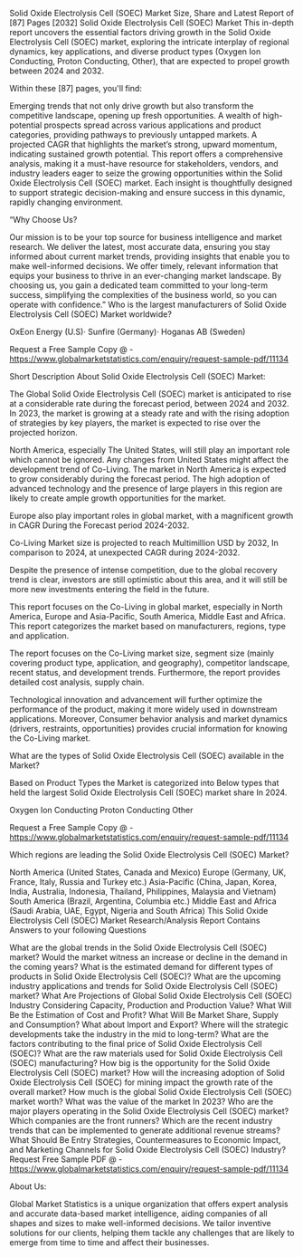 Solid Oxide Electrolysis Cell (SOEC) Market Size, Share and Latest Report of [87] Pages [2032]
Solid Oxide Electrolysis Cell (SOEC) Market This in-depth report uncovers the essential factors driving growth in the Solid Oxide Electrolysis Cell (SOEC) market, exploring the intricate interplay of regional dynamics, key applications, and diverse product types (Oxygen Ion Conducting, Proton Conducting, Other), that are expected to propel growth between 2024 and 2032.

Within these [87] pages, you'll find:

Emerging trends that not only drive growth but also transform the competitive landscape, opening up fresh opportunities.
A wealth of high-potential prospects spread across various applications and product categories, providing pathways to previously untapped markets.
A projected CAGR that highlights the market’s strong, upward momentum, indicating sustained growth potential.
This report offers a comprehensive analysis, making it a must-have resource for stakeholders, vendors, and industry leaders eager to seize the growing opportunities within the Solid Oxide Electrolysis Cell (SOEC) market. Each insight is thoughtfully designed to support strategic decision-making and ensure success in this dynamic, rapidly changing environment.

“Why Choose Us?

Our mission is to be your top source for business intelligence and market research.
We deliver the latest, most accurate data, ensuring you stay informed about current market trends, providing insights that enable you to make well-informed decisions.
We offer timely, relevant information that equips your business to thrive in an ever-changing market landscape.
By choosing us, you gain a dedicated team committed to your long-term success, simplifying the complexities of the business world, so you can operate with confidence.”
Who is the largest manufacturers of Solid Oxide Electrolysis Cell (SOEC) Market worldwide?

 

OxEon Energy (U.S)· Sunfire (Germany)· Hoganas AB (Sweden)
 

Request a Free Sample Copy @ - https://www.globalmarketstatistics.com/enquiry/request-sample-pdf/11134

 

Short Description About Solid Oxide Electrolysis Cell (SOEC) Market:

The Global Solid Oxide Electrolysis Cell (SOEC) market is anticipated to rise at a considerable rate during the forecast period, between 2024 and 2032. In 2023, the market is growing at a steady rate and with the rising adoption of strategies by key players, the market is expected to rise over the projected horizon.

North America, especially The United States, will still play an important role which cannot be ignored. Any changes from United States might affect the development trend of Co-Living. The market in North America is expected to grow considerably during the forecast period. The high adoption of advanced technology and the presence of large players in this region are likely to create ample growth opportunities for the market.

Europe also play important roles in global market, with a magnificent growth in CAGR During the Forecast period 2024-2032.

Co-Living Market size is projected to reach Multimillion USD by 2032, In comparison to 2024, at unexpected CAGR during 2024-2032.

Despite the presence of intense competition, due to the global recovery trend is clear, investors are still optimistic about this area, and it will still be more new investments entering the field in the future.

This report focuses on the Co-Living in global market, especially in North America, Europe and Asia-Pacific, South America, Middle East and Africa. This report categorizes the market based on manufacturers, regions, type and application.

The report focuses on the Co-Living market size, segment size (mainly covering product type, application, and geography), competitor landscape, recent status, and development trends. Furthermore, the report provides detailed cost analysis, supply chain.

Technological innovation and advancement will further optimize the performance of the product, making it more widely used in downstream applications. Moreover, Consumer behavior analysis and market dynamics (drivers, restraints, opportunities) provides crucial information for knowing the Co-Living market.

What are the types of Solid Oxide Electrolysis Cell (SOEC) available in the Market?

Based on Product Types the Market is categorized into Below types that held the largest Solid Oxide Electrolysis Cell (SOEC) market share In 2024.

 

Oxygen Ion Conducting
Proton Conducting
Other
 

Request a Free Sample Copy @ - https://www.globalmarketstatistics.com/enquiry/request-sample-pdf/11134

Which regions are leading the Solid Oxide Electrolysis Cell (SOEC) Market?

North America (United States, Canada and Mexico)
Europe (Germany, UK, France, Italy, Russia and Turkey etc.)
Asia-Pacific (China, Japan, Korea, India, Australia, Indonesia, Thailand, Philippines, Malaysia and Vietnam)
South America (Brazil, Argentina, Columbia etc.)
Middle East and Africa (Saudi Arabia, UAE, Egypt, Nigeria and South Africa)
This Solid Oxide Electrolysis Cell (SOEC) Market Research/Analysis Report Contains Answers to your following Questions

What are the global trends in the Solid Oxide Electrolysis Cell (SOEC) market? Would the market witness an increase or decline in the demand in the coming years?
What is the estimated demand for different types of products in Solid Oxide Electrolysis Cell (SOEC)? What are the upcoming industry applications and trends for Solid Oxide Electrolysis Cell (SOEC) market?
What Are Projections of Global Solid Oxide Electrolysis Cell (SOEC) Industry Considering Capacity, Production and Production Value? What Will Be the Estimation of Cost and Profit? What Will Be Market Share, Supply and Consumption? What about Import and Export?
Where will the strategic developments take the industry in the mid to long-term?
What are the factors contributing to the final price of Solid Oxide Electrolysis Cell (SOEC)? What are the raw materials used for Solid Oxide Electrolysis Cell (SOEC) manufacturing?
How big is the opportunity for the Solid Oxide Electrolysis Cell (SOEC) market? How will the increasing adoption of Solid Oxide Electrolysis Cell (SOEC) for mining impact the growth rate of the overall market?
How much is the global Solid Oxide Electrolysis Cell (SOEC) market worth? What was the value of the market In 2023?
Who are the major players operating in the Solid Oxide Electrolysis Cell (SOEC) market? Which companies are the front runners?
Which are the recent industry trends that can be implemented to generate additional revenue streams?
What Should Be Entry Strategies, Countermeasures to Economic Impact, and Marketing Channels for Solid Oxide Electrolysis Cell (SOEC) Industry?
Request Free Sample PDF @ - https://www.globalmarketstatistics.com/enquiry/request-sample-pdf/11134

About Us:

Global Market Statistics is a unique organization that offers expert analysis and accurate data-based market intelligence, aiding companies of all shapes and sizes to make well-informed decisions. We tailor inventive solutions for our clients, helping them tackle any challenges that are likely to emerge from time to time and affect their businesses.